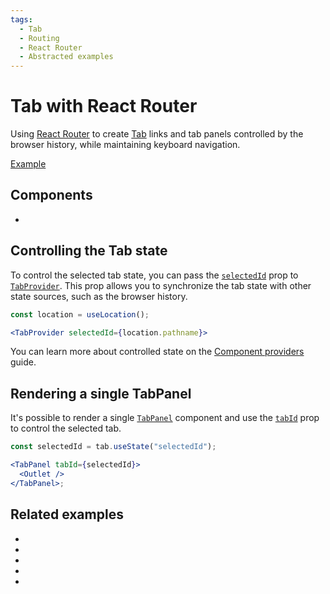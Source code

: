 ```yaml
---
tags:
  - Tab
  - Routing
  - React Router
  - Abstracted examples
---
```


# Tab with React Router

<div data-description>

Using [React Router](https://reactrouter.com/) to create [Tab](/components/tab) links and tab panels controlled by the browser history, while maintaining keyboard navigation.

</div>

<div data-tags></div>

<a href="./index.tsx" data-playground>Example</a>

## Components

<div data-cards="components">

- [](/components/tab)

</div>

## Controlling the Tab state

To control the selected tab state, you can pass the [`selectedId`](/reference/tab-provider#selectedid) prop to [`TabProvider`](/reference/tab-provider). This prop allows you to synchronize the tab state with other state sources, such as the browser history.

```jsx "selectedId"
const location = useLocation();

<TabProvider selectedId={location.pathname}>
```

You can learn more about controlled state on the [Component providers](/guide/component-providers#controlled-state) guide.

## Rendering a single TabPanel

It's possible to render a single [`TabPanel`](/reference/tab-panel) component and use the [`tabId`](/reference/tab-panel#tabid) prop to control the selected tab.

```jsx
const selectedId = tab.useState("selectedId");

<TabPanel tabId={selectedId}>
  <Outlet />
</TabPanel>;
```

## Related examples

<div data-cards="examples">

- [](/examples/dialog-react-router)
- [](/examples/tab-next-router)
- [](/examples/dialog-next-router)
- [](/examples/menubar-navigation)
- [](/examples/combobox-tabs)

</div>
